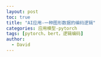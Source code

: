 ```yaml
---
layout: post
toc: true
title: "AI应用-一种图形数据的编码逻辑"
categories: 应用模型-pytorch
tags: [pytorch，bert，逻辑编码]
author:
  - David
---
```


